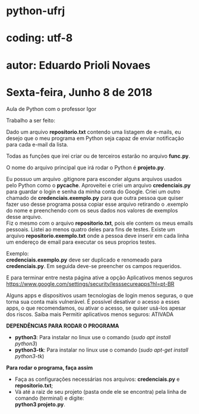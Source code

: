 # python-ufrj
# coding: utf-8
# autor: Eduardo Prioli Novaes
# Sexta-feira, Junho 8 de 2018

Aula de Python com o professor Igor

Trabalho a ser feito:

Dado um arquivo __repositorio.txt__ contendo uma listagem de e-mails, eu desejo que o meu programa em Python seja capaz de enviar notificação para cada e-mail da lista.

Todas as funções que irei criar ou de terceiros estarão no arquivo __func.py__.

O nome do arquivo principal que irá rodar o Python é __projeto.py__.

Eu possuo um arquivo .gitignore para esconder alguns arquivos usados pelo Python como o __pycache__. Aproveitei e criei um arquivo __credenciais.py__ para guardar o login e senha da minha conta do Google. Criei um outro chamado de __credenciais.exemplo.py__ para que outra pessoa que quiser fazer uso desse programa possa copiar esse arquivo retirando o .exemplo do nome e preenchendo com os seus dados nos valores de exemplos desse arquivo.   
Fiz o mesmo com o arquivo __repositorio.txt__, pois ele contem os meus emails pessoais. Listei ao menos quatro deles para fins de testes. Existe um arquivo __repositorio.exemplo.txt__ onde a pessoa deve inserir em cada linha um endereço de email para executar os seus proprios testes.

Exemplo:   
__credenciais.exemplo.py__ deve ser duplicado e renomeado para __credenciais.py__.
Em seguida deve-se preencher os campos requeridos.

E para terminar entre nesta página ative a opção Aplicativos menos seguros
https://www.google.com/settings/security/lesssecureapps?hl=pt-BR

Alguns apps e dispositivos usam tecnologias de login menos seguras, o que torna sua conta mais vulnerável. É possível desativar o acesso a esses apps, o que recomendamos, ou ativar o acesso, se quiser usá-los apesar dos riscos. Saiba mais
Permitir aplicativos menos seguros: ATIVADA

__DEPENDÊNCIAS PARA RODAR O PROGRAMA__  
  - __python3__: Para instalar no linux use o comando (_sudo apt install python3_)
  - __python3-tk__: Para instalar no linux use o comando (_sudo apt-get install python3-tk_)
  
__Para rodar o programa, faça assim__   
  - Faça as configurações necessárias nos arquivos: __credenciais.py__ e __repositorio.txt__;
  - Vá até a raiz de seu projeto (pasta onde ele se encontra) pela linha de comando (terminal) e digite:   
  __python3 projeto.py__.

